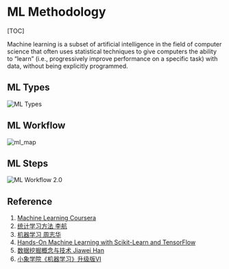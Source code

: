# ML Methodology

[TOC]

Machine learning is a subset of artificial intelligence in the field of computer science that often uses statistical techniques to give computers the ability to “learn” (i.e., progressively improve performance on a specific task) with data, without being explicitly programmed.

## ML Types

![ML Types](https://ws1.sinaimg.cn/large/006tKfTcly1g0hf8a1ulfj30qj0m3jst.jpg)

## ML Workflow

![ml_map](https://ws4.sinaimg.cn/large/006tKfTcly1g0hegs6rnxj31c40u07on.jpg)

## ML Steps

![ML Workflow 2.0](https://ws3.sinaimg.cn/large/006tKfTcly1g0hdl3ur2qj30u01jsgrn.jpg)

## Reference

1. [Machine Learning Coursera](https://www.coursera.org/learn/machine-learning)
2. [统计学习方法 李航](https://book.douban.com/subject/10590856/)
3. [机器学习 周志华](https://book.douban.com/subject/26708119/)
4. [Hands-On Machine Learning with Scikit-Learn and TensorFlow](http://shop.oreilly.com/product/0636920052289.do)
5. [数据挖掘概念与技术  Jiawei Han](https://book.douban.com/subject/11542972/)
6. [小象学院《机器学习》升级版VI ](http://www.chinahadoop.cn/course/984)